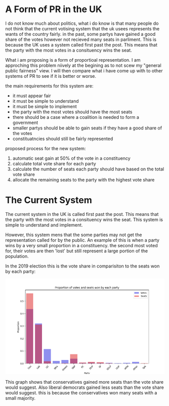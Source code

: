 # A Form of PR in the UK

I do not know much about politics, what i do know is that many people do not think that the current votising system that the uk usees represents the wants of the country fairly. in the past, some partys have gained a good share of the votes however not recieved many seats in parliment. This is because the UK uses a system called first past the post. This means that the party with the most votes in a consituency wins the seat.

What i am proposing is a form of proportioal representation. I am approching this problem niively at the begining as to not scew my "general public fairness" view. I will then compare what i have come up with to other systems of PR to see if it is better or worse.

the main requirements for this system are:
- it must appear fair
- it must be simple to understand
- it must be simple to implement
- the party with the most votes should have the most seats
- there should be a case where a coalition is needed to form a government
- smaller partys should be able to gain seats if they have a good share of the votes
- constituatncies should still be fairly represented

proposed process for the new system:
1. automatic seat gain at 50% of the vote in a constituency
2. calculate total vote share for each party
3. calculate the number of seats each party should have based on the total vote share
4. allocate the remaining seats to the party with the highest vote share

# The Current System

The current system in the UK is called first past the post. This means that the party with the most votes in a consituency wins the seat. This system is simple to understand and implement. 

However, this system mens that the some parties may not get the representation called for by the public. An example of this is when a party wins by a very small proportion in a constituency. the second most voted for, their votes are then 'lost' but still represent a large portion of the population.

In the 2019 election this is the vote share in comparisiton to the seats won by each party:

![current system votes v seats](graphs/votes_vs_seats_fpp.png)

This graph shows that conservatives gained more seats than the vote share would suggest. Also liberal democrats gained less seats than the vote share would suggest. this is because the conservatives won many seats with a small majority. 





